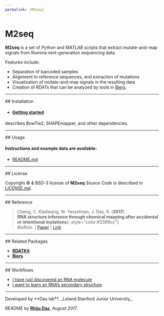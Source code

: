 ```yaml
---
permalink: /M2seq/
---
```



# M2seq

**M2seq** is a set of *Python* and *MATLAB* scripts that extract mutate-and-map signals from Illumina next-generation sequencing data.

Features include:

- Separation of barcoded samples
- Alignment to reference sequences, and extraction of mutations
- Visualization of mutate-and-map signals in the resulting data
- Creation of RDATs that can be analyzed by tools in [Biers](/Biers/).

<hr/>
## Installation

* #### [Getting started](https://github.com/ribokit/M2seq)
 describes BowTie2, SHAPEmapper, and other dependencies.

<hr/>
## Usage 

#### Instructions and example data are available: 

* [README.md](https://github.com/ribokit/M2seq)

<hr/>
## License

Copyright &copy; & BSD-3 license of **M2seq** _Source Code_ is described in [LICENSE.md](https://github.com/ribokit/M2seq/blob/master/LICENSE.md).

<hr/>
## Reference

>Cheng, C. Kladwang, W. Yesselman, J. Das, R. (**2017**)<br/>
>**RNA structure inference through chemical mapping after accidental or intentional mutations**{: style="color:#3399cc"}<br/>
>*BioRxiv*. | [Paper](https://doi.org/10.1101/169953) | [Link](https://doi.org/10.1101/169953)


<hr/>
## Related Packages

* [**RDATKit**](/RDATKit/)
* [**Biers**](/Biers/)

<hr/>
## Workflows

* [I have just discovered an RNA molecule](/workflows/from_scratch/)
* [I want to learn an RNA’s secondary structure](/workflows/2D_modeling/)

<hr/>
Developed by **Das lab**, _Leland Stanford Junior University_.

README by [**Rhiju Das**](https://daslab.stanford.edu/), *August 2017*.
